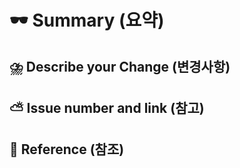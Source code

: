 # 🕶️ Summary (요약)

<!-- 변경 사항의 전체적인 요약을 작성해주세요. -->

## ⛈️ Describe your Change (변경사항)

<!-- 어떤 변경이 이루어졌는지 자세히 설명해주세요. -->

## ⛅️ Issue number and link (참고)

<!-- 관련된 이슈 번호와 링크를 첨부해주세요. -->
<!-- 예시: Closes #123, Related to #456 -->

## 🥂 Reference (참조)

<!-- 변경 사항과 관련된 참고 자료(문서, 링크 등)가 있다면 추가해주세요. -->
